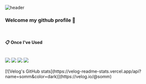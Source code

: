 ![header](https://capsule-render.vercel.app/api?type=Waving&text=Hello!&color=e0eeee&fontColor=808080)


### Welcome my github profile 👋
<br/>

####  :clipboard: Once I've Used 
<br/>
<div align="left">
<img src="https://img.shields.io/badge/JavaScript-F7DF1E?style=for-the-badge&logo=JavaScript&logoColor=white">
<img src="https://img.shields.io/badge/React-000000?style=for-the-badge&logo=react&logoColor=white">
<img src="https://img.shields.io/badge/HTML5-E34F26?style=for-the-badge&logo=HTML5&logoColor=white">
<img src="https://img.shields.io/badge/CSS3-1572B6?style=for-the-badge&logo=CSS3&logoColor=white">
</div>
<br/>
[![Velog's GitHub stats](https://velog-readme-stats.vercel.app/api?name=somm&color=dark)](https://velog.io/@somm)
</div>
